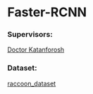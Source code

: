 # Faster-RCNN
### Supervisors:
[Doctor Katanforosh](https://scholar.google.com/citations?user=Z_z5rwcAAAAJ&hl=en)
### Dataset:
[raccoon_dataset](https://github.com/experiencor/raccoon_dataset)
